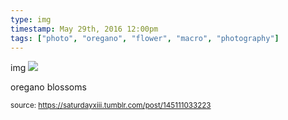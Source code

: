 ```yaml
---
type: img
timestamp: May 29th, 2016 12:00pm
tags: ["photo", "oregano", "flower", "macro", "photography"]
---
```

img
<img src="https://saturdayxiii.github.io/media/145111033223.jpg"/>

oregano blossoms
 
      
      
      
      
      
  
<small>source: https://saturdayxiii.tumblr.com/post/145111033223</small>
